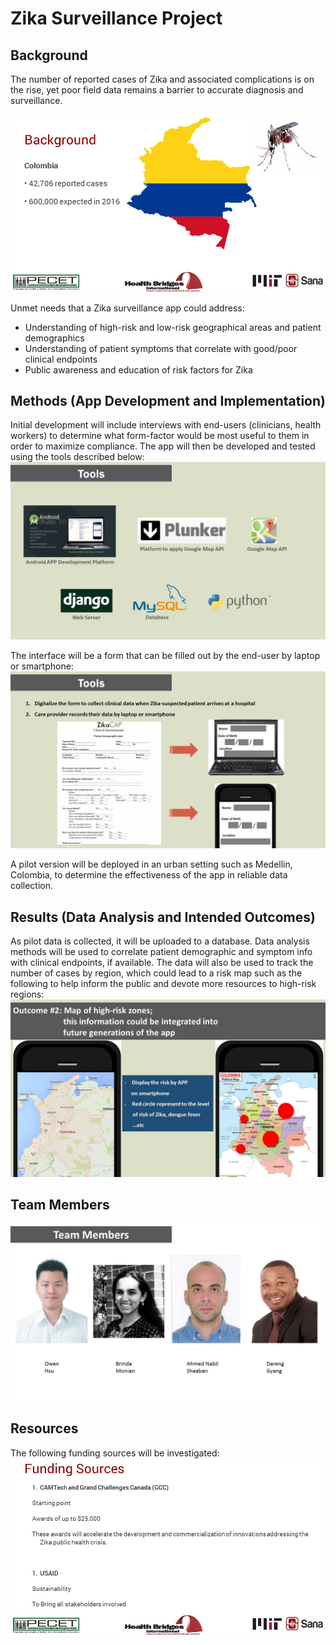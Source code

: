 # Zika Surveillance Project

## Background

The number of reported cases of Zika and associated complications is on the rise, yet poor field data remains a barrier to accurate diagnosis and surveillance.

![Background](https://github.com/bmonian/Zika/blob/master/images/Background.JPG)

Unmet needs that a Zika surveillance app could address:
* Understanding of high-risk and low-risk geographical areas and patient demographics
* Understanding of patient symptoms that correlate with good/poor clinical endpoints
* Public awareness and education of risk factors for Zika

## Methods (App Development and Implementation)

Initial development will include interviews with end-users (clinicians, health workers) to determine what form-factor would be most useful to them in order to maximize compliance. The app will then be developed and tested using the tools described below:
![Tools](https://github.com/bmonian/Zika/blob/master/images/Tools.JPG)

The interface will be a form that can be filled out by the end-user by laptop or smartphone:
![Data Collection](https://github.com/bmonian/Zika/blob/master/images/DataCollection.JPG)

A pilot version will be deployed in an urban setting such as Medellin, Colombia, to determine the effectiveness of the app in reliable data collection.

## Results (Data Analysis and Intended Outcomes)
As pilot data is collected, it will be uploaded to a database. Data analysis methods will be used to correlate patient demographic and symptom info with clinical endpoints, if available. The data will also be used to track the number of cases by region, which could lead to a risk map such as the following to help inform the public and devote more resources to high-risk regions:
![RiskMap](https://github.com/bmonian/Zika/blob/master/images/RiskMap.JPG)


## Team Members
![Team Members](https://github.com/bmonian/Zika/blob/master/images/Team.jpg)

## Resources
The following funding sources will be investigated:
![Funding Sources](https://github.com/bmonian/Zika/blob/master/images/Funding.JPG)
